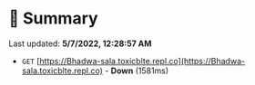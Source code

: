 # 📖 Summary
Last updated: **5/7/2022, 12:28:57 AM**

- `GET` [https://Bhadwa-sala.toxicblte.repl.co](https://Bhadwa-sala.toxicblte.repl.co) - **Down** (1581ms)
